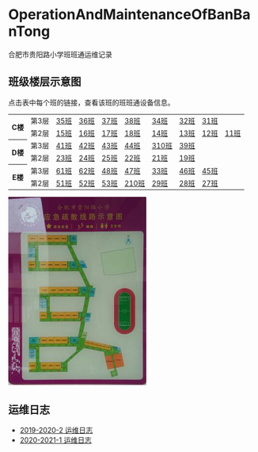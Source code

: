 # OperationAndMaintenanceOfBanBanTong
合肥市贵阳路小学班班通运维记录

## 班级楼层示意图
点击表中每个班的链接，查看该班的班班通设备信息。

<table>
  <tr>
    <th rowspan="2">C楼</th>
    <td>第3层</td>
    <td><a href="./C323/readme.md">35班</a></td>
    <td><a href="./C321/readme.md">36班</a></td>
    <td><a href="./C319/readme.md">37班</a></td>
    <td><a href="./C317/readme.md">38班</a></td>
    <td><a href="./C307/readme.md">34班</a></td>
    <td><a href="./C303/readme.md">32班</a></td>
    <td><a href="./C301/readme.md">31班</a></td>
  </tr>
  <tr>
    <td>第2层</td>
    <td><a href="./C223/readme.md">15班</a></td>
    <td><a href="./C221/readme.md">16班</a></td>
    <td><a href="./C219/readme.md">17班</a></td>
    <td><a href="./C217/readme.md">18班</a></td>
    <td><a href="./C207/readme.md">14班</a></td>
    <td><a href="./C205/readme.md">13班</a></td>
    <td><a href="./C203/readme.md">12班</a></td>
    <td><a href="./C201/readme.md">11班</a></td>

  </tr>
  <tr>
    <th rowspan="2">D楼</th>
    <td>第3层</td>
    <td><a href="./D326/readme.md">41班</a></td>
    <td><a href="./D324/readme.md">42班</a></td>
    <td><a href="./D322/readme.md">43班</a></td>
    <td><a href="./D320/readme.md">44班</a></td>
    <td><a href="./D303/readme.md">310班</a></td>
    <td><a href="./D301/readme.md">39班</a></td>

  </tr>
  <tr>
    <td>第2层</td>
    <td><a href="./D227/readme.md">23班</a></td>
    <td><a href="./D225/readme.md">24班</a></td>
    <td><a href="./D223/readme.md">25班</a></td>
    <td><a href="./D205/readme.md">22班</a></td>
    <td><a href="./D203/readme.md">21班</a></td>
    <td><a href="./D201/readme.md">19班</a></td>

  </tr>
  <tr>
    <th rowspan="2">E楼</th>
    <td>第3层</td>
    <td><a href="./E327/readme.md">61班</a></td>
    <td><a href="./E325/readme.md">62班</a></td>
    <td><a href="./E308/readme.md">48班</a></td>
    <td><a href="./E306/readme.md">47班</a></td>
    <td><a href="./E305/readme.md">33班</a></td>
    <td><a href="./E304/readme.md">46班</a></td>
    <td><a href="./E302/readme.md">45班</a></td>

  </tr>
  <tr>
    <td>第2层</td>
    <td><a href="./E228/readme.md">51班</a></td>
    <td><a href="./E226/readme.md">52班</a></td>
    <td><a href="./E224/readme.md">53班</a></td>
    <td><a href="./E208/readme.md">210班</a></td>
    <td><a href="./E206/readme.md">29班</a></td>
    <td><a href="./E204/readme.md">28班</a></td>
    <td><a href="./E202/readme.md">27班</a></td>

  </tr>
</table>

![](sketon.png)

## 运维日志
- [2019-2020-2 运维日志](2019-2020-2-运维日志.md)
- [2020-2021-1 运维日志](2020-2021-1-运维日志.md)
